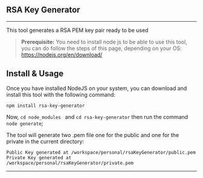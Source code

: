 **RSA Key Generator**
----------------------------------

------------
This tool generates a RSA PEM key pair ready to be used

> **Prerequisite:**
> You need to install node js to be able to use this tool, you can do follow the steps of this page, depending on your OS:
>https://nodejs.org/en/download/


Install & Usage
----------
Once you have installed NodeJS on your system, you can download and install this tool with the following command:

``` npm install rsa-key-generator ```

Now, ```cd node_modules ``` and ``` cd rsa-key-generator ``` then run the command ```node generate```;


The tool will generate two .pem file one for the public and one for the private in the current directory:

```
Public Key generated at /workspace/personal/rsaKeyGenerator/public.pem
Private Key generated at /workspace/personal/rsaKeyGenerator/private.pem 
```



----------

